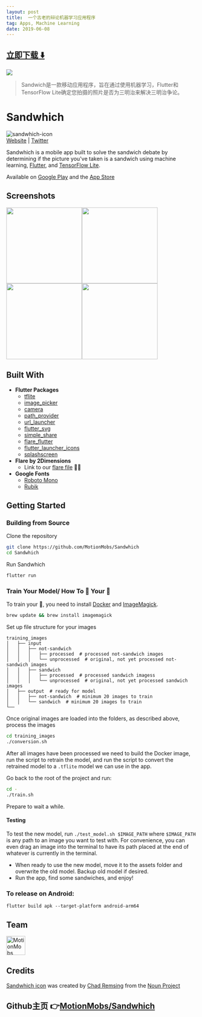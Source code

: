 ```yaml
---
layout: post
title:  一个古老的辩论机器学习应用程序
tag: Apps, Machine Learning
date: 2019-06-08
---
```


 


## [立即下载 ️⬇️ ](https://codeload.github.com/MotionMobs/Sandwhich/zip/master) 
<p-4> 

 
![](https://flutterawesome.com/content/images/2019/04/Sandwhich.jpg)
 
>
> Sandwich是一款移动应用程序，旨在通过使用机器学习，Flutter和TensorFlow Lite确定您拍摄的照片是否为三明治来解决三明治争论。
>

 
# Sandwhich 

![sandwhich-icon](./media/icon.png "Sandwhich Icon")
<br />
[Website](https://sandwhich.mm.dev) | [Twitter](https://twitter.com/SandwhichApp)

Sandwhich is a mobile app built to solve the sandwich debate by determining if the picture you've taken is a sandwich using machine learning, [Flutter](https://flutter.dev), and [TensorFlow Lite](https://www.tensorflow.org/lite).

Available on [Google Play](https://play.google.com/store/apps/details?id=dev.mm.sandwhich) and the [App Store](https://itunes.apple.com/us/app/apple-store/id1457568395)

## Screenshots

<img src="https://raw.githubusercontent.com/MotionMobs/Sandwhich/master/media/animated.gif" width="200" /><img src="./media/ss.png" width="200" /><img src="./media/ss2.png" width="200" /><img src="./media/ss3.png" width="200" />

## Built With

- **Flutter Packages**
  - [tflite](https://pub.dartlang.org/packages/tflite)
  - [image_picker](https://pub.dartlang.org/packages/image_picker)
  - [camera](https://pub.dartlang.org/packages/camera)
  - [path_provider](https://pub.dartlang.org/packages/path_provider)
  - [url_launcher](https://pub.dartlang.org/packages/url_launcher)
  - [flutter_svg](https://pub.dartlang.org/packages/flutter_svg)
  - [simple_share](https://pub.dartlang.org/packages/simple_share)
  - [flare_flutter](https://pub.dartlang.org/packages/flare_flutter)
  - [flutter_launcher_icons](https://pub.dartlang.org/packages/flutter_launcher_icons)
  - [splashscreen](https://pub.dartlang.org/packages/splashscreen)
- **Flare by 2Dimensions**
  - Link to our [flare file](https://www.2dimensions.com/a/wade/files/flare/sandwich) 🤷‍♂️
- **Google Fonts**
  - [Roboto Mono](https://fonts.google.com/specimen/Roboto+Mono)
  - [Rubik](https://fonts.google.com/specimen/Rubik)

## Getting Started

### Building from Source

Clone the repository

```bash
git clone https://github.com/MotionMobs/Sandwhich
cd Sandwhich
```

Run Sandwhich

```bash
flutter run
```

### Train Your Model/ How To 🚋 Your 🥪

To train your 🥪, you need to install [Docker](https://www.docker.com/) and [ImageMagick](https://www.imagemagick.org/).

```bash
brew update && brew install imagemagick
```

Set up file structure for your images

```shell
training_images
│   ├── input
│   │   ├── not-sandwich
│   │   │   ├── processed  # processed not-sandwich images
│   │   │   └── unprocessed  # original, not yet processed not-sandwich images
│   │   ├── sandwich
│   │   │   ├── processed  # processed sandwich imagess
│   │   │   └── unprocessed  # original, not yet processed sandwich images
│   ├── output  # ready for model
│   │   ├── not-sandwich  # minimum 20 images to train
│   │   └── sandwich  # minimum 20 images to train
└──
```

Once original images are loaded into the folders, as described above, process the images

```bash
cd training_images
./conversion.sh
```

After all images have been processed we need to build the Docker image, run the script to retrain the model, and run the script to convert the retrained model to a `.tflite` model we can use in the app.

Go back to the root of the project and run: 

```bash
cd -
./train.sh
```

Prepare to wait a while.

#### Testing
To test the new model, run `./test_model.sh $IMAGE_PATH` where `$IMAGE_PATH` is any path to an image you want to test with. For convenience, you can even drag an image into the terminal to have its path placed at the end of whatever is currently in the terminal.

- When ready to use the new model, move it to the assets folder and overwrite the old model. Backup old model if desired.
- Run the app, find some sandwiches, and enjoy!

### To release on Android:

`flutter build apk --target-platform android-arm64`

## Team

<a href='https://motionmobs.com'><img alt='MotionMobs Website' src='./media/mm.png' height='50'/></a>

## Credits

[Sandwhich icon](https://thenounproject.com/term/burger/947537/) was created by [Chad Remsing](https://thenounproject.com/remsing/) from the [Noun Project](https://thenounproject.com/)

## Github主页 👉[MotionMobs/Sandwhich](http://github.com/MotionMobs/Sandwhich)